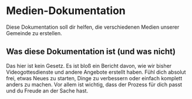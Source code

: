 # Medien-Dokumentation
Diese Dokumentation soll dir helfen, die verschiedenen Medien unserer Gemeinde zu erstellen.

## Was diese Dokumentation ist (und was nicht)
Das hier ist kein Gesetz. Es ist bloß ein Bericht davon, wie wir bisher Videogottesdienste und andere Angebote erstellt haben. Fühl dich absolut frei, etwas Neues zu starten, Dinge zu verbessern oder einfach komplett anders zu machen. Vor allem ist wichtig, dass der Prozess für dich passt und du Freude an der Sache hast.
